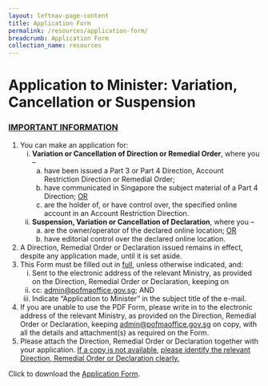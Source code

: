 ```yaml
---
layout: leftnav-page-content
title: Application Form
permalink: /resources/application-form/
breadcrumb: Application Form
collection_name: resources
---
```


# Application to Minister: Variation, Cancellation or Suspension

### <u>IMPORTANT INFORMATION</u>
<html>
    <style type="text/css">
        ol ol {
            list-style-type:lower-alpha;
        }
        ul ol {
            list-style-type:lower-alpha;
        }
        .alpha {
            list-style-type:lower-alpha;
        }
        .roman {
            list-style-type:lower-roman;
        }
    </style>
    <ol>
        <li>
            You can make an application for:
            <ol class="roman">
                <li>
                    <b>Variation or Cancellation of Direction or Remedial Order</b>, where you – 
                    <ol type="alpha">
                        <li>have been issued a Part 3 or Part 4 Direction, Account Restriction Direction or Remedial Order; </li>
                        <li>have communicated in Singapore the subject material of a Part 4 Direction; <u>OR</u> </li>
                        <li>are the holder of, or have control over, the specified online account in an 	Account Restriction Direction.</li>
                    </ol>
                </li>
                <li>
                    <b>Suspension, Variation or Cancellation of Declaration</b>, where you – 
                    <ol type="alpha">
                        <li>are the owner/operator of the declared online location; <u>OR</u></li>
                        <li>have editorial control over the declared online location.</li>
                    </ol>
                </li>
            </ol>
        </li>
        <li>
            A Direction, Remedial Order or Declaration issued remains in effect, despite any application made, until it is set aside. 
        </li>
        <li>
            This Form must be filled out in <u>full</u>, unless otherwise indicated, and: 
            <ol class="roman">
                <li>Sent to the electronic address of the relevant Ministry, as provided on the Direction, Remedial Order or Declaration, keeping on </li>
                <li>cc: <a href="mailto:admin@pofmaoffice.gov.sg">admin@pofmaoffice.gov.sg</a>; AND</li>
                <li>Indicate “Application to Minister” in the subject title of the e-mail. </li>
            </ol>
        </li>
        <li>
            If you are unable to use the PDF Form, please write in to the electronic address of the relevant Ministry, as provided on the Direction, Remedial Order or Declaration, keeping <a href="mailto:admin@pofmaoffice.gov.sg">admin@pofmaoffice.gov.sg</a> on copy, with all the details and attachment(s) as required on the Form.
        </li>
        <li>
            Please attach the Direction, Remedial Order or Declaration together with your application. <u>If a copy is not available</u>, <u>please identify the relevant Direction, Remedial Order or Declaration clearly.</u>
        </li>
    </ol>
</html>

Click to download the [Application Form](/forms/PO%20-%20Application%20for%20Variation_Cancellation%2020190925%20(clean%20PDF)_IMDA.pdf).